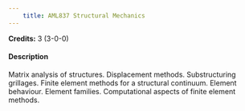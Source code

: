 ```yaml
---
    title: AML837 Structural Mechanics
---
```

**Credits:** 3 (3-0-0)



#### Description 
Matrix analysis of structures. Displacement methods. Substructuring grillages. Finite element methods for a structural continuum. Element behaviour. Element families. Computational aspects of finite element methods.